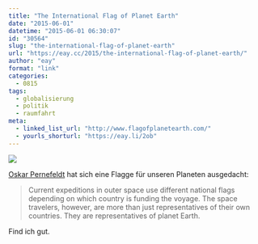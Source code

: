 ```yaml
---
title: "The International Flag of Planet Earth"
date: "2015-06-01"
datetime: "2015-06-01 06:30:07"
id: "30564"
slug: "the-international-flag-of-planet-earth"
url: "https://eay.cc/2015/the-international-flag-of-planet-earth/"
author: "eay"
format: "link"
categories:
  - 0815
tags:
  - globalisierung
  - politik
  - raumfahrt
meta:
  - linked_list_url: "http://www.flagofplanetearth.com/"
  - yourls_shorturl: "https://eay.li/2ob"
---
```


![](https://eay.cc/uploads/2015/falgofplanetearth.jpg)

[Oskar Pernefeldt](http://www.oskarpernefeldt.com/) hat sich eine Flagge für unseren Planeten ausgedacht:

> Current expeditions in outer space use different national flags depending on which country is funding the voyage. The space travelers, however, are more than just representatives of their own countries. They are representatives of planet Earth.

Find ich gut.
